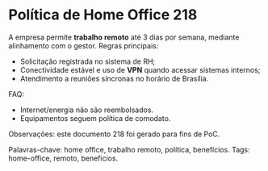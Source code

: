 # Política de Home Office 218

A empresa permite **trabalho remoto** até 3 dias por semana, mediante alinhamento com o gestor.
Regras principais:
- Solicitação registrada no sistema de RH;
- Conectividade estável e uso de **VPN** quando acessar sistemas internos;
- Atendimento a reuniões síncronas no horário de Brasília.

FAQ:
- Internet/energia não são reembolsados.
- Equipamentos seguem política de comodato.

Observações: este documento 218 foi gerado para fins de PoC.

Palavras-chave: home office, trabalho remoto, política, benefícios.
Tags: home-office, remoto, beneficios.
